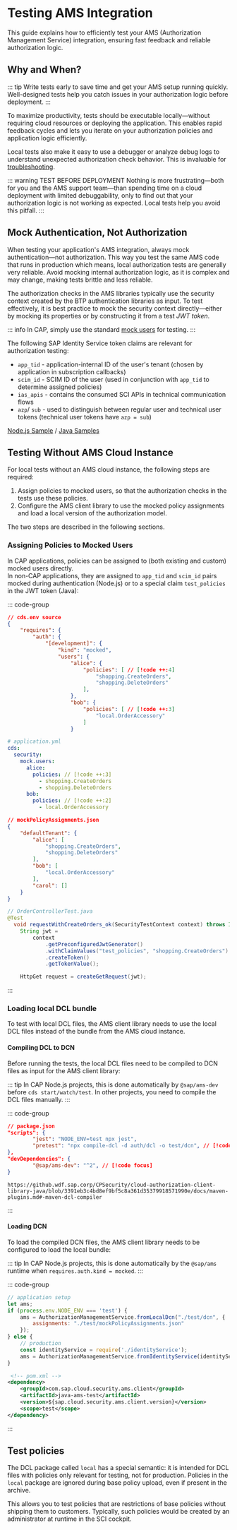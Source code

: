 # Testing AMS Integration

This guide explains how to efficiently test your AMS (Authorization Management Service) integration, ensuring fast feedback and reliable authorization logic.

## Why and When?

::: tip
Write tests early to save time and get your AMS setup running quickly. Well-designed tests help you catch issues in your authorization logic before deployment.
:::

To maximize productivity, tests should be executable locally—without requiring cloud resources or deploying the application. This enables rapid feedback cycles and lets you iterate on your authorization policies and application logic efficiently.

Local tests also make it easy to use a debugger or analyze debug logs to understand unexpected authorization check behavior. This is invaluable for [troubleshooting](/Troubleshooting).

::: warning TEST BEFORE DEPLOYMENT
Nothing is more frustrating—both for you and the AMS support team—than spending time on a cloud deployment with limited debuggability, only to find out that your authorization logic is not working as expected. Local tests help you avoid this pitfall.
:::

## Mock Authentication, Not Authorization

When testing your application's AMS integration, always mock authentication—not authorization. This way you test the same AMS code that runs in production which means, local authorization tests are generally very reliable. Avoid mocking internal authorization logic, as it is complex and may change, making tests brittle and less reliable.

The authorization checks in the AMS libraries typically use the security context created by the BTP authentication libraries as input. To test effectively, it is best practice to mock the security context directly—either by mocking its properties or by constructing it from a test *JWT token*.

::: info
In CAP, simply use the standard [mock users](https://cap.cloud.sap/docs/node.js/authentication#mock-users) for testing.
:::

The following SAP Identity Service token claims are relevant for authorization testing:
- `app_tid` - application-internal ID of the user's tenant (chosen by application in subscription callbacks)
- `scim_id` - SCIM ID of the user (used in conjunction with `app_tid` to determine assigned policies)
- `ias_apis` - contains the consumed SCI APIs in technical communication flows
- `azp`/ `sub` - used to distinguish between regular user and technical user tokens (technical user tokens have `azp = sub`)

[Node.js Sample](https://github.com/SAP-samples/ams-samples-node/blob/main/ams-express-shopping/auth/authenticate.js#L47-L59) / [Java Samples](https://github.com/SAP/cloud-security-services-integration-library/tree/main/java-security-test#samples)

## Testing Without AMS Cloud Instance

For local tests without an AMS cloud instance, the following steps are required:

1. Assign policies to mocked users, so that the authorization checks in the tests use these policies.
1. Configure the AMS client library to use the mocked policy assignments and load a local version of the authorization model.

The two steps are described in the following sections.

### Assigning Policies to Mocked Users

In CAP applications, policies can be assigned to (both existing and custom) mocked users directly.\
In non-CAP applications, they are assigned to `app_tid` and `scim_id` pairs mocked during authentication (Node.js) or to a special claim `test_policies` in the JWT token (Java):

::: code-group
```json [CAP Node.js] 
// cds.env source
{
    "requires": {
        "auth": {
            "[development]": {
                "kind": "mocked",
                "users": {
                    "alice": {
                        "policies": [ // [!code ++:4]
                            "shopping.CreateOrders",
                            "shopping.DeleteOrders"
                        ],
                    },
                    "bob": {
                        "policies": [ // [!code ++:3]
                            "local.OrderAccessory"
                        ]
                    } 
```

```yml [CAP Java]
# application.yml
cds:
  security:
    mock.users:
      alice:
        policies: // [!code ++:3]
          - shopping.CreateOrders
          - shopping.DeleteOrders
      bob:
        policies: // [!code ++:2]
          - local.OrderAccessory
```

```json [Node.js] 
// mockPolicyAssignments.json
{
    "defaultTenant": {
        "alice": [
            "shopping.CreateOrders",
            "shopping.DeleteOrders"
        ],
        "bob": [
            "local.OrderAccessory"
        ],
        "carol": []
    }
}
```

```java [Java]
// OrderControllerTest.java
@Test
  void requestWithCreateOrders_ok(SecurityTestContext context) throws IOException {
    String jwt =
        context
            .getPreconfiguredJwtGenerator()
            .withClaimValues("test_policies", "shopping.CreateOrders") // [!code ++]
            .createToken()
            .getTokenValue();

    HttpGet request = createGetRequest(jwt);
```
:::

### Loading local DCL bundle

To test with local DCL files, the AMS client library needs to use the local DCL files instead of the bundle from the AMS cloud instance.

#### Compiling DCL to DCN
Before running the tests, the local DCL files need to be compiled to DCN files as input for the AMS client library:

::: tip
In CAP Node.js projects, this is done automatically by `@sap/ams-dev` before `cds start/watch/test`. In other projects, you need to compile the DCL files manually.
:::

::: code-group
```json [Node.js]
// package.json
"scripts": {
        "jest": "NODE_ENV=test npx jest",
        "pretest": "npx compile-dcl -d auth/dcl -o test/dcn", // [!code focus]
},
"devDependencies": {
        "@sap/ams-dev": "^2", // [!code focus]
}
```

``` [Java]
https://github.wdf.sap.corp/CPSecurity/cloud-authorization-client-library-java/blob/3391eb3c4bd8ef9bf5c8a361d35379918571990e/docs/maven-plugins.md#-maven-dcl-compiler
```
:::

#### Loading DCN
To load the compiled DCN files, the AMS client library needs to be configured to load the local bundle:

::: tip
In CAP Node.js projects, this is done automatically by the `@sap/ams` runtime when `requires.auth.kind = mocked`.
:::

::: code-group
```js [Node.js]
// application setup
let ams;
if (process.env.NODE_ENV === 'test') {
    ams = AuthorizationManagementService.fromLocalDcn("./test/dcn", {
        assignments: "./test/mockPolicyAssignments.json"
    });
} else {
    // production
    const identityService = require('./identityService');
    ams = AuthorizationManagementService.fromIdentityService(identityService);
}
```

```xml [Java]
 <!-- pom.xml -->
<dependency>
    <groupId>com.sap.cloud.security.ams.client</groupId>
    <artifactId>java-ams-test</artifactId>
    <version>${sap.cloud.security.ams.client.version}</version>
    <scope>test</scope>
</dependency>
```
:::

##  Test policies

The DCL package called `local` has a special semantic: it is intended for DCL files with policies only relevant for testing, not for production. Policies in the `local` package are ignored during base policy upload, even if present in the archive.

This allows you to test policies that are restrictions of base policies without shipping them to customers. Typically, such policies would be created by an administrator at runtime in the SCI cockpit.